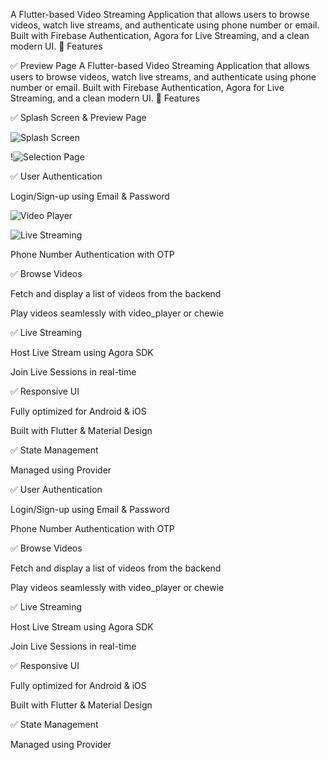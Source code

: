 A Flutter-based Video Streaming Application that allows users to browse videos, watch live streams, and authenticate using phone number or email. Built with Firebase Authentication, Agora for Live Streaming, and a clean modern UI.
🚀 Features

✅ Preview Page
A Flutter-based Video Streaming Application that allows users to browse videos, watch live streams, and authenticate using phone number or email. Built with Firebase Authentication, Agora for Live Streaming, and a clean modern UI.
🚀 Features




✅ Splash Screen & Preview Page


![Splash Screen](lib/asset/Screenshot%202025-10-01%20164441.png)

!![Selection Page](lib/asset/Screenshot%202025-10-01%20163936.png)



✅ User Authentication

Login/Sign-up using Email & Password

![Video Player](lib/asset/Screenshot%202025-10-01%20165316.png)

![Live Streaming](lib/asset/Screenshot%202025-10-01%20165344.png)

Phone Number Authentication with OTP



✅ Browse Videos

Fetch and display a list of videos from the backend

Play videos seamlessly with video_player or chewie

✅ Live Streaming

Host Live Stream using Agora SDK

Join Live Sessions in real-time

✅ Responsive UI

Fully optimized for Android & iOS

Built with Flutter & Material Design

✅ State Management

Managed using Provider





✅ User Authentication

Login/Sign-up using Email & Password


Phone Number Authentication with OTP

✅ Browse Videos

Fetch and display a list of videos from the backend

Play videos seamlessly with video_player or chewie

✅ Live Streaming

Host Live Stream using Agora SDK

Join Live Sessions in real-time

✅ Responsive UI

Fully optimized for Android & iOS

Built with Flutter & Material Design

✅ State Management

Managed using Provider
